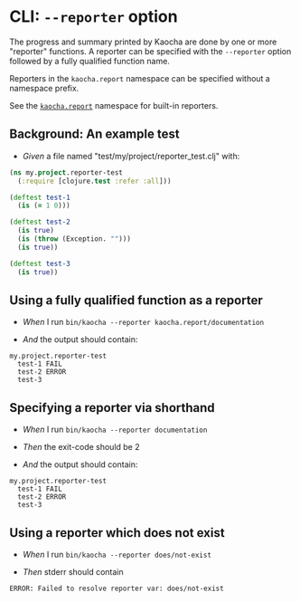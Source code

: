 # CLI: `--reporter` option

The progress and summary printed by Kaocha are done by one or more "reporter"
  functions. A reporter can be specified with the `--reporter` option followed
  by a fully qualified function name.

  Reporters in the `kaocha.report` namespace can be specified without a
  namespace prefix.

  See the [`kaocha.report`](https://github.com/lambdaisland/kaocha/blob/master/src/kaocha/report.clj)
  namespace for built-in reporters.

## Background: An example test

- <em>Given </em> a file named "test/my/project/reporter_test.clj" with:

``` clojure
(ns my.project.reporter-test
  (:require [clojure.test :refer :all]))

(deftest test-1
  (is (= 1 0)))

(deftest test-2
  (is true)
  (is (throw (Exception. "")))
  (is true))

(deftest test-3
  (is true))
```



## Using a fully qualified function as a reporter

- <em>When </em> I run `bin/kaocha --reporter kaocha.report/documentation`

- <em>And </em> the output should contain:

``` nil
my.project.reporter-test
  test-1 FAIL
  test-2 ERROR
  test-3
```



## Specifying a reporter via shorthand

- <em>When </em> I run `bin/kaocha --reporter documentation`

- <em>Then </em> the exit-code should be 2

- <em>And </em> the output should contain:

``` nil
my.project.reporter-test
  test-1 FAIL
  test-2 ERROR
  test-3
```



## Using a reporter which does not exist

- <em>When </em> I run `bin/kaocha --reporter does/not-exist`

- <em>Then </em> stderr should contain

``` nil
ERROR: Failed to resolve reporter var: does/not-exist
```
